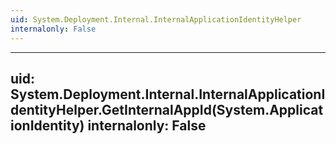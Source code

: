 ```yaml
---
uid: System.Deployment.Internal.InternalApplicationIdentityHelper
internalonly: False
---
```


---
uid: System.Deployment.Internal.InternalApplicationIdentityHelper.GetInternalAppId(System.ApplicationIdentity)
internalonly: False
---
